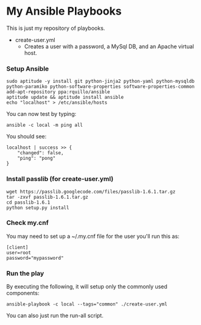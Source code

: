 My Ansible Playbooks
=================

This is just my repository of playbooks.

* create-user.yml
  * Creates a user with a password, a MySql DB, and an Apache virtual host.

### Setup Ansible

    sudo aptitude -y install git python-jinja2 python-yaml python-mysqldb python-paramiko python-software-properties software-properties-common
    add-apt-repository ppa:rquillo/ansible
    aptitude update && aptitude install ansible
    echo "localhost" > /etc/ansible/hosts

You can now test by typing:

    ansible -c local -m ping all

You should see:

    localhost | success >> {
        "changed": false, 
        "ping": "pong"
    }

### Install passlib (for create-user.yml)

    wget https://passlib.googlecode.com/files/passlib-1.6.1.tar.gz
    tar -zxvf passlib-1.6.1.tar.gz
    cd passlib-1.6.1
    python setup.py install

### Check my.cnf

You may need to set up a ~/.my.cnf file for the user you'll run this as:

    [client]
    user=root
    password="mypassword"
   
### Run the play

By executing the following, it will setup only the commonly used components:

    ansible-playbook -c local --tags="common" ./create-user.yml
    
You can also just run the run-all script.
